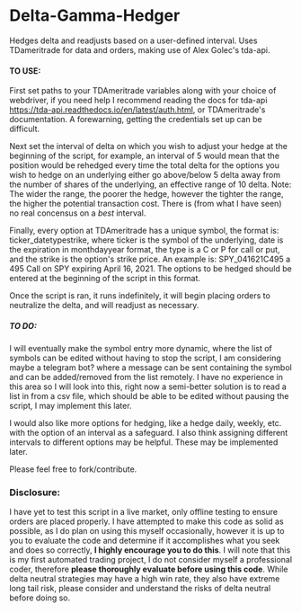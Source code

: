 # Delta-Gamma-Hedger
Hedges delta and readjusts based on a user-defined interval.  Uses TDameritrade for data and orders, making use of Alex Golec's tda-api.

#### TO USE: 
First set paths to your TDAmeritrade variables along with your choice of webdriver, if you need help I recommend reading the docs for tda-api https://tda-api.readthedocs.io/en/latest/auth.html, or TDAmeritrade's documentation. A forewarning, getting the credentials set up can be difficult.

Next set the interval of delta on which you wish to adjust your hedge at the beginning of the script, for example, an interval of 5 would mean that the position would be rehedged every time the total delta for the options you wish to hedge on an underlying either go above/below 5 delta away from the number of shares of the underlying, an effective range of 10 delta.  Note: The wider the range, the poorer the hedge, however the tighter the range, the higher the potential transaction cost.  There is (from what I have seen) no real concensus on a _best_ interval.

Finally, every option at TDAmeritrade has a unique symbol, the format is: ticker_datetypestrike, where ticker is the symbol of the underlying, date is the expiration in monthdayyear format, the type is a C or P for call or put, and the strike is the option's strike price. An example is: SPY_041621C495 a 495 Call on SPY expiring April 16, 2021. The options to be hedged should be entered at the beginning of the script in this format.  

Once the script is ran, it runs indefinitely, it will begin placing orders to neutralize the delta, and will readjust as necessary.

##### TO DO:
I will eventually make the symbol entry more dynamic, where the list of symbols can be edited without having to stop the script, I am considering maybe a telegram bot? where a message can be sent containing the symbol and can be added/removed from the list remotely. I have no experience in this area so I will look into this, right now a semi-better solution is to read a list in from a csv file, which should be able to be edited without pausing the script, I may implement this later.

I would also like more options for hedging, like a hedge daily, weekly, etc. with the option of an interval as a safeguard.  I also think assigning different intervals to different options may be helpful. These may be implemented later.  

Please feel free to fork/contribute.


### Disclosure:
I have yet to test this script in a live market, only offline testing to ensure orders are placed properly.  I have attempted to make this code as solid as possible, as I do plan on using this myself occasionally, however it is up to you to evaluate the code and determine if it accomplishes what you seek and does so correctly, **I highly encourage you to do this**.  I will note that this is my first automated trading project, I do not consider myself a professional coder, therefore **please thoroughly evaluate before using this code**. While delta neutral strategies may have a high win rate, they also have extreme long tail risk, please consider and understand the risks of delta neutral before doing so.
